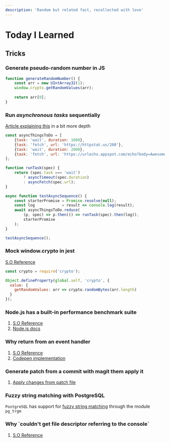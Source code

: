 ```yaml
---
description: 'Random but related fact, recollected with love'
---
```


# Today I Learned

## Tricks

### Generate pseudo-random number in JS

```javascript
function generateRandomNumber() {
    const arr = new UIntArray32(1);
    window.crypto.getRandomValues(arr);
    
    return arr[0];
}
```

### Run _asynchronous tasks_ sequentially

[Article explaining this](https://jrsinclair.com/articles/2019/how-to-run-async-js-in-parallel-or-sequential/) in a bit more depth

```javascript
const asyncThingsToDo = [
    {task: 'wait', duration: 1000},
    {task: 'fetch', url: 'https://httpstat.us/200'},
    {task: 'wait', duration: 2000},
    {task: 'fetch', url: 'https://urlecho.appspot.com/echo?body=Awesome!'},
];

function runTask(spec) {
    return (spec.task === 'wait')
        ? asyncTimeout(spec.duration)
        : asyncFetch(spec.url);
}

async function testAsyncSequence() {
    const starterPromise = Promise.resolve(null);
    const log            = result => console.log(result);
    await asyncThingsToDo.reduce(
        (p, spec) => p.then(() => runTask(spec).then(log)),
        starterPromise
    );
}

testAsyncSequence();
```

### Mock window.crypto in jest

[S.O Reference](https://stackoverflow.com/questions/52612122/how-to-use-jest-to-test-functions-using-crypto-or-window-mscrypto)

```javascript
const crypto = require('crypto');

Object.defineProperty(global.self, 'crypto', {
  value: {
    getRandomValues: arr => crypto.randomBytes(arr.length)
  }
});
```

### Node.js has a built-in performance benchmark suite

1. [S.O Reference](https://stackoverflow.com/questions/10617070/how-do-i-measure-the-execution-time-of-javascript-code-with-callbacks)
2.  [Node.js docs](https://nodejs.org/api/perf_hooks.html)

### Why return from an event handler

1. [S.O Reference](https://stackoverflow.com/questions/7814949/javascript-onclick-event-return-keyword-functionality)
2. [Codepen implementation](https://codepen.io/sigfriedCub/pen/YzqEpep)

### Generate patch from a commit with magit them apply it

1. [Apply changes from patch file](https://stackoverflow.com/questions/2249852/how-to-apply-a-patch-generated-with-git-format-patch)

### Fuzzy string matching with PostgreSQL

`PostgreSQL` has support for [fuzzy string matching](https://www.freecodecamp.org/news/fuzzy-string-matching-with-postgresql/) through the module `pg_trgm`

### Why \`couldn't get file descriptor referring to the console\`

1. [S.O Reference](https://stackoverflow.com/questions/28353244/error-in-linux-console-couldnt-get-a-file-descriptor-referring-to-the-console)

